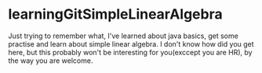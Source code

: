 # learningGitSimpleLinearAlgebra
Just trying to remember what, I've learned about java basics, get some practise and learn about simple linear algebra. I don't know how did you get here, but this probably won't be interesting for you(exccept you are HR), by the way you are welcome.
